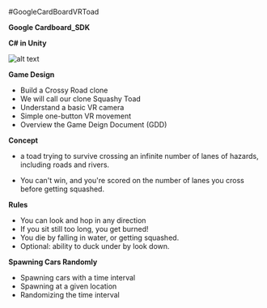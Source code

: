 #GoogleCardBoardVRToad

**Google Cardboard_SDK**

**C# in Unity**

![alt text](https://i.imgur.com/OWyaiKF.png)

**Game Design**

- Build a Crossy Road clone
- We will call our clone Squashy Toad
- Understand a basic VR camera
- Simple one-button VR movement
- Overview the Game Deign Document (GDD)

**Concept**

-  a toad trying to survive crossing an infinite number of lanes of hazards, including roads and rivers.

- You can't win, and you're scored on the number of lanes you cross before getting squashed. 

**Rules**

- You can look and hop in any direction
- If you sit still too long, you get burned!
- You die by falling in water, or getting squashed.
- Optional: ability to duck under by look down.

**Spawning Cars Randomly**

- Spawning cars with a time interval
- Spawning at a given location
- Randomizing the time interval

